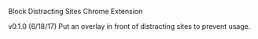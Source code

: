 Block Distracting Sites Chrome Extension

v0.1.0 (6/18/17) Put an overlay in front of distracting sites to prevent usage.
